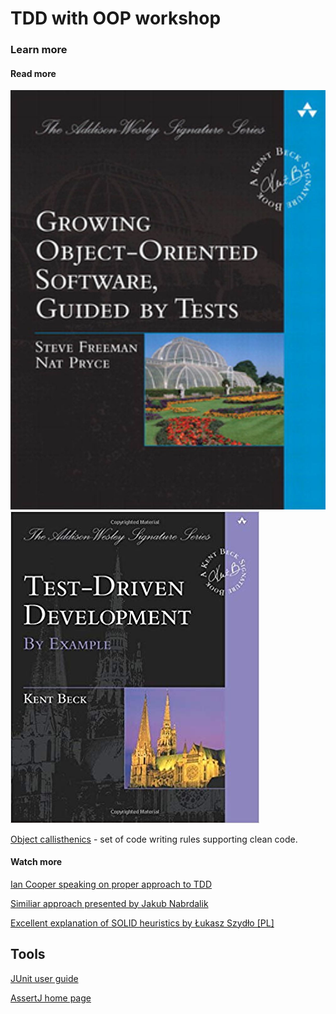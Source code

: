 # TDD with OOP workshop


### Learn more

#### Read more

<img src="images/goost.jpg"/>
<img src="images/tdd.jpg"/>

[Object callisthenics](https://williamdurand.fr/2013/06/03/object-calisthenics/) - set of code writing rules supporting clean code. 

#### Watch more

[Ian Cooper speaking on proper approach to TDD](https://www.youtube.com/watch?v=EZ05e7EMOLM)

[Similiar approach presented by Jakub Nabrdalik](https://www.youtube.com/watch?v=2vEoL3Irgiw)

[Excellent explanation of SOLID heuristics by Łukasz Szydło [PL]](https://www.google.com/url?sa=t&rct=j&q=&esrc=s&source=web&cd=1&cad=rja&uact=8&ved=2ahUKEwiIk5-E96flAhV-wcQBHTYsAMMQwqsBMAB6BAgJEAQ&url=https%3A%2F%2Fwww.youtube.com%2Fwatch%3Fv%3DTO3S_xePS4U&usg=AOvVaw1Mz_w-WsmvIzzZE8rFkQTn)

## Tools

[JUnit user guide](https://junit.org/junit5/docs/current/user-guide/)

[AssertJ home page](https://joel-costigliola.github.io/assertj/)

### 

